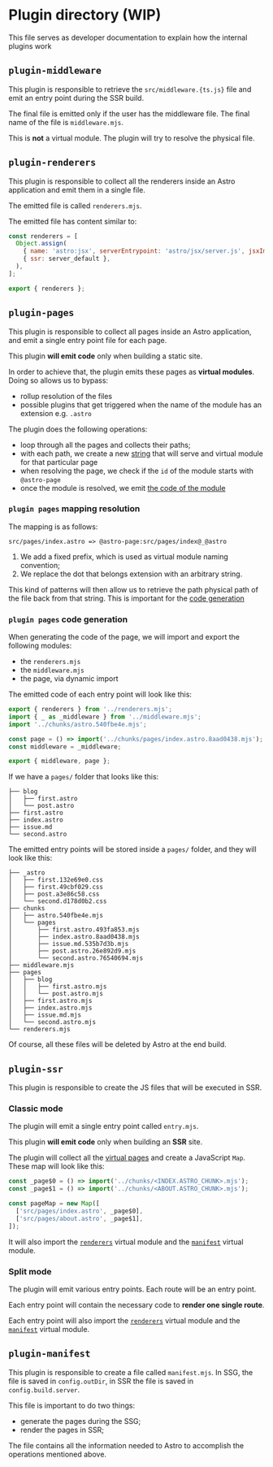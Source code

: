 # Plugin directory (WIP)

This file serves as developer documentation to explain how the internal plugins work

## `plugin-middleware`

This plugin is responsible to retrieve the `src/middleware.{ts.js}` file and emit an entry point during the SSR build.

The final file is emitted only if the user has the middleware file. The final name of the file is `middleware.mjs`.

This is **not** a virtual module. The plugin will try to resolve the physical file.

## `plugin-renderers`

This plugin is responsible to collect all the renderers inside an Astro application and emit them in a single file.

The emitted file is called `renderers.mjs`.

The emitted file has content similar to:

```js
const renderers = [
  Object.assign(
    { name: 'astro:jsx', serverEntrypoint: 'astro/jsx/server.js', jsxImportSource: 'astro' },
    { ssr: server_default },
  ),
];

export { renderers };
```

## `plugin-pages`

This plugin is responsible to collect all pages inside an Astro application, and emit a single entry point file for each page.

This plugin **will emit code** only when building a static site.

In order to achieve that, the plugin emits these pages as **virtual modules**. Doing so allows us to bypass:

- rollup resolution of the files
- possible plugins that get triggered when the name of the module has an extension e.g. `.astro`

The plugin does the following operations:

- loop through all the pages and collects their paths;
- with each path, we create a new [string](#plugin-pages-mapping-resolution) that will serve and virtual module for that particular page
- when resolving the page, we check if the `id` of the module starts with `@astro-page`
- once the module is resolved, we emit [the code of the module](#plugin-pages-code-generation)

### `plugin pages` mapping resolution

The mapping is as follows:

```
src/pages/index.astro => @astro-page:src/pages/index@_@astro
```

1. We add a fixed prefix, which is used as virtual module naming convention;
2. We replace the dot that belongs extension with an arbitrary string.

This kind of patterns will then allow us to retrieve the path physical path of the
file back from that string. This is important for the [code generation](#plugin-pages-code-generation)

### `plugin pages` code generation

When generating the code of the page, we will import and export the following modules:

- the `renderers.mjs`
- the `middleware.mjs`
- the page, via dynamic import

The emitted code of each entry point will look like this:

```js
export { renderers } from '../renderers.mjs';
import { _ as _middleware } from '../middleware.mjs';
import '../chunks/astro.540fbe4e.mjs';

const page = () => import('../chunks/pages/index.astro.8aad0438.mjs');
const middleware = _middleware;

export { middleware, page };
```

If we have a `pages/` folder that looks like this:

```
├── blog
│   ├── first.astro
│   └── post.astro
├── first.astro
├── index.astro
├── issue.md
└── second.astro
```

The emitted entry points will be stored inside a `pages/` folder, and they
will look like this:

```
├── _astro
│   ├── first.132e69e0.css
│   ├── first.49cbf029.css
│   ├── post.a3e86c58.css
│   └── second.d178d0b2.css
├── chunks
│   ├── astro.540fbe4e.mjs
│   └── pages
│       ├── first.astro.493fa853.mjs
│       ├── index.astro.8aad0438.mjs
│       ├── issue.md.535b7d3b.mjs
│       ├── post.astro.26e892d9.mjs
│       └── second.astro.76540694.mjs
├── middleware.mjs
├── pages
│   ├── blog
│   │   ├── first.astro.mjs
│   │   └── post.astro.mjs
│   ├── first.astro.mjs
│   ├── index.astro.mjs
│   ├── issue.md.mjs
│   └── second.astro.mjs
└── renderers.mjs
```

Of course, all these files will be deleted by Astro at the end build.

## `plugin-ssr`

This plugin is responsible to create the JS files that will be executed in SSR.

### Classic mode

The plugin will emit a single entry point called `entry.mjs`.

This plugin **will emit code** only when building an **SSR** site.

The plugin will collect all the [virtual pages](#plugin-pages) and create
a JavaScript `Map`. These map will look like this:

```js
const _page$0 = () => import('../chunks/<INDEX.ASTRO_CHUNK>.mjs');
const _page$1 = () => import('../chunks/<ABOUT.ASTRO_CHUNK>.mjs');

const pageMap = new Map([
  ['src/pages/index.astro', _page$0],
  ['src/pages/about.astro', _page$1],
]);
```

It will also import the [`renderers`](#plugin-renderers) virtual module
and the [`manifest`](#plugin-manifest) virtual module.

### Split mode

The plugin will emit various entry points. Each route will be an entry point.

Each entry point will contain the necessary code to **render one single route**.

Each entry point will also import the [`renderers`](#plugin-renderers) virtual module
and the [`manifest`](#plugin-manifest) virtual module.

## `plugin-manifest`

This plugin is responsible to create a file called `manifest.mjs`. In SSG, the file is saved
in `config.outDir`, in SSR the file is saved in `config.build.server`.

This file is important to do two things:

- generate the pages during the SSG;
- render the pages in SSR;

The file contains all the information needed to Astro to accomplish the operations mentioned above.
